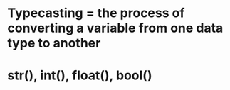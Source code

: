 # Typecasting = the process of converting a variable from one data type to another
#               str(), int(), float(), bool()
